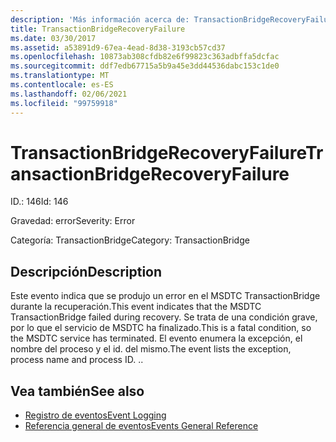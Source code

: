 ```yaml
---
description: 'Más información acerca de: TransactionBridgeRecoveryFailure'
title: TransactionBridgeRecoveryFailure
ms.date: 03/30/2017
ms.assetid: a53891d9-67ea-4ead-8d38-3193cb57cd37
ms.openlocfilehash: 10873ab308cfdb82e6f99823c363adbffa5dcfac
ms.sourcegitcommit: ddf7edb67715a5b9a45e3dd44536dabc153c1de0
ms.translationtype: MT
ms.contentlocale: es-ES
ms.lasthandoff: 02/06/2021
ms.locfileid: "99759918"
---
```

# <a name="transactionbridgerecoveryfailure"></a><span data-ttu-id="cb73a-103">TransactionBridgeRecoveryFailure</span><span class="sxs-lookup"><span data-stu-id="cb73a-103">TransactionBridgeRecoveryFailure</span></span>

<span data-ttu-id="cb73a-104">ID.: 146</span><span class="sxs-lookup"><span data-stu-id="cb73a-104">Id: 146</span></span>  
  
 <span data-ttu-id="cb73a-105">Gravedad: error</span><span class="sxs-lookup"><span data-stu-id="cb73a-105">Severity: Error</span></span>  
  
 <span data-ttu-id="cb73a-106">Categoría: TransactionBridge</span><span class="sxs-lookup"><span data-stu-id="cb73a-106">Category: TransactionBridge</span></span>  
  
## <a name="description"></a><span data-ttu-id="cb73a-107">Descripción</span><span class="sxs-lookup"><span data-stu-id="cb73a-107">Description</span></span>  

 <span data-ttu-id="cb73a-108">Este evento indica que se produjo un error en el MSDTC TransactionBridge durante la recuperación.</span><span class="sxs-lookup"><span data-stu-id="cb73a-108">This event indicates that the MSDTC TransactionBridge failed during recovery.</span></span> <span data-ttu-id="cb73a-109">Se trata de una condición grave, por lo que el servicio de MSDTC ha finalizado.</span><span class="sxs-lookup"><span data-stu-id="cb73a-109">This is a fatal condition, so the MSDTC service has terminated.</span></span> <span data-ttu-id="cb73a-110">El evento enumera la excepción, el nombre del proceso y el id. del mismo.</span><span class="sxs-lookup"><span data-stu-id="cb73a-110">The event lists the exception, process name and process ID.</span></span> <span data-ttu-id="cb73a-111">.</span><span class="sxs-lookup"><span data-stu-id="cb73a-111">.</span></span>  
  
## <a name="see-also"></a><span data-ttu-id="cb73a-112">Vea también</span><span class="sxs-lookup"><span data-stu-id="cb73a-112">See also</span></span>

- [<span data-ttu-id="cb73a-113">Registro de eventos</span><span class="sxs-lookup"><span data-stu-id="cb73a-113">Event Logging</span></span>](index.md)
- [<span data-ttu-id="cb73a-114">Referencia general de eventos</span><span class="sxs-lookup"><span data-stu-id="cb73a-114">Events General Reference</span></span>](events-general-reference.md)
